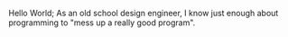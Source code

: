 Hello World;
As an old school design engineer, I know just enough about programming to "mess up a really good program".
